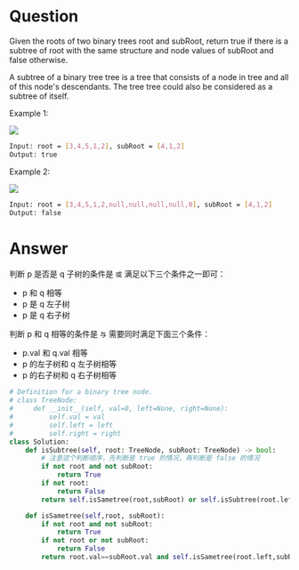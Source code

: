 # Question
Given the roots of two binary trees root and subRoot, return true if there is a subtree of root with the same structure and node values of subRoot and false otherwise.

A subtree of a binary tree tree is a tree that consists of a node in tree and all of this node's descendants. The tree tree could also be considered as a subtree of itself.

Example 1:

![](https://assets.leetcode.com/uploads/2021/04/28/subtree1-tree.jpg)
```bash
Input: root = [3,4,5,1,2], subRoot = [4,1,2]
Output: true
```
Example 2:

![](https://assets.leetcode.com/uploads/2021/04/28/subtree2-tree.jpg)
```bash
Input: root = [3,4,5,1,2,null,null,null,null,0], subRoot = [4,1,2]
Output: false
```

# Answer
判断 p 是否是 q 子树的条件是 `或` 满足以下三个条件之一即可：
- p 和 q 相等
- p 是 q 左子树
- p 是 q 右子树

判断 p 和 q 相等的条件是 `与` 需要同时满足下面三个条件：
- p.val 和 q.val 相等
- p 的左子树和 q 左子树相等
- p 的右子树和 q 右子树相等

```python
# Definition for a binary tree node.
# class TreeNode:
#     def __init__(self, val=0, left=None, right=None):
#         self.val = val
#         self.left = left
#         self.right = right
class Solution:
    def isSubtree(self, root: TreeNode, subRoot: TreeNode) -> bool:
        # 注意这个判断顺序，先判断是 true 的情况，再判断是 false 的情况
        if not root and not subRoot:
            return True
        if not root:
            return False
        return self.isSametree(root,subRoot) or self.isSubtree(root.left,subRoot) or self.isSubtree(root.right,subRoot)

    def isSametree(self,root, subRoot):
        if not root and not subRoot:
            return True
        if not root or not subRoot:
            return False
        return root.val==subRoot.val and self.isSametree(root.left,subRoot.left) and self.isSametree(root.right,subRoot.right)
```
